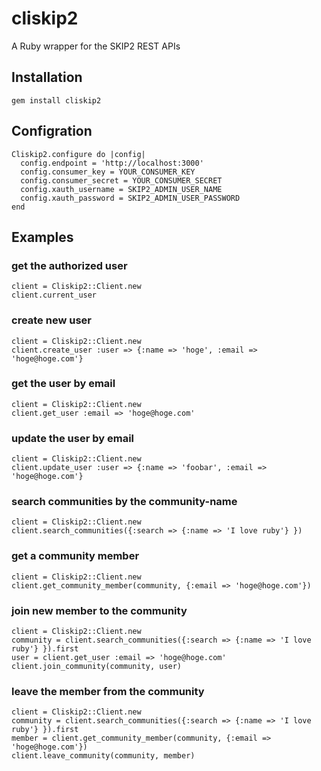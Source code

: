 cliskip2
========

A Ruby wrapper for the SKIP2 REST APIs

## Installation
    gem install cliskip2

## Configration
    Cliskip2.configure do |config|
      config.endpoint = 'http://localhost:3000'
      config.consumer_key = YOUR_CONSUMER_KEY
      config.consumer_secret = YOUR_CONSUMER_SECRET
      config.xauth_username = SKIP2_ADMIN_USER_NAME
      config.xauth_password = SKIP2_ADMIN_USER_PASSWORD
    end

## Examples
### get the authorized user
    client = Cliskip2::Client.new
    client.current_user

### create new user
    client = Cliskip2::Client.new
    client.create_user :user => {:name => 'hoge', :email => 'hoge@hoge.com'}

### get the user by email
    client = Cliskip2::Client.new
    client.get_user :email => 'hoge@hoge.com'

### update the user by email
    client = Cliskip2::Client.new
    client.update_user :user => {:name => 'foobar', :email => 'hoge@hoge.com'}

### search communities by the community-name
    client = Cliskip2::Client.new
    client.search_communities({:search => {:name => 'I love ruby'} })

### get a community member
    client = Cliskip2::Client.new
    client.get_community_member(community, {:email => 'hoge@hoge.com'})

### join new member to the community
    client = Cliskip2::Client.new
    community = client.search_communities({:search => {:name => 'I love ruby'} }).first
    user = client.get_user :email => 'hoge@hoge.com'
    client.join_community(community, user)

### leave the member from the community
    client = Cliskip2::Client.new
    community = client.search_communities({:search => {:name => 'I love ruby'} }).first
    member = client.get_community_member(community, {:email => 'hoge@hoge.com'})
    client.leave_community(community, member)

